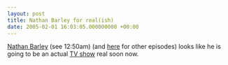 ```yaml
---
layout: post
title: Nathan Barley for real(ish)
date: 2005-02-01 16:03:05.000000000 +00:00
---
```

<a href="http://www.tvgohome.com/">Nathan Barley</a> (see 12:50am) (and <a href="http://www.tvgohome.com/archive.html">here</a> for other episodes) looks like he is going to be an actual <a href="http://www.trashbat.co.uk/index_barley.html">TV show</a> real soon now.
